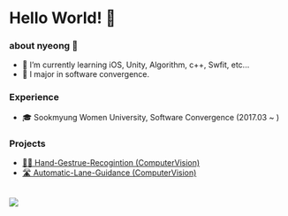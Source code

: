 # Hello World! 👾

### about nyeong 🐯
- 🌱 I’m currently learning iOS, Unity, Algorithm, c++, Swfit, etc...
- 🏫 I major in software convergence.

### Experience
- 🎓 Sookmyung Women University, Software Convergence (2017.03 ~ )

### Projects
- [✋🏻 Hand-Gestrue-Recogintion (ComputerVision)](https://github.com/donnyrla10/Hand-Gesture-Recognition)
- [🛣 Automatic-Lane-Guidance (ComputerVision)](https://github.com/donnyrla10/Automatic-Line-Guidance-System)
<br>

<img align='center' src="http://mazassumnida.wtf/api/v2/generate_badge?boj=donna1030">
